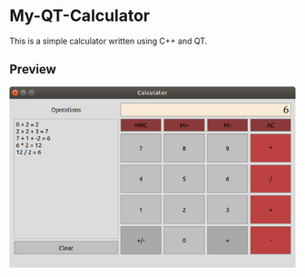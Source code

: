 # My-QT-Calculator
This is a simple calculator written using C++ and QT.

## Preview

![alt text](https://github.com/ruxandramatei/My-QT-Calculator/blob/master/CalculatorPreview.png)
